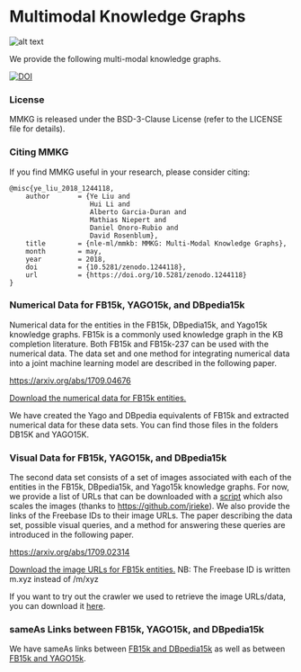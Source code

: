 # Multimodal Knowledge Graphs

![alt text](https://github.com/nle-ml/mmkb/blob/master/media/KB.png)

We provide the following multi-modal knowledge graphs. 

[![DOI](https://zenodo.org/badge/122334067.svg)](https://zenodo.org/badge/latestdoi/122334067)

### License
MMKG is released under the BSD-3-Clause License (refer to the LICENSE file for details).

### Citing MMKG

If you find MMKG useful in your research, please consider citing:

```
@misc{ye_liu_2018_1244118,
    author       = {Ye Liu and
                    Hui Li and
                    Alberto Garcia-Duran and
                    Mathias Niepert and
                    Daniel Onoro-Rubio and
                    David Rosenblum},
    title        = {nle-ml/mmkb: MMKG: Multi-Modal Knowledge Graphs},
    month        = may,
    year         = 2018,
    doi          = {10.5281/zenodo.1244118},
    url          = {https://doi.org/10.5281/zenodo.1244118}
}
```

### Numerical Data for FB15k, YAGO15k, and DBpedia15k

Numerical data for the entities in the FB15k, DBpedia15k, and Yago15k knowledge graphs. FB15k is a commonly used knowledge graph in the KB completion literature. Both FB15k and FB15k-237 can be used with the numerical data. The data set and one method for integrating numerical data into a joint machine learning model are described in the following paper.

https://arxiv.org/abs/1709.04676

[Download the numerical data for FB15k entities.](FB15K/numTriples_FB15k.txt)

We have created the Yago and DBpedia equivalents of FB15k and extracted numerical data for these data sets. You can find those files in the folders DB15K and YAGO15K.

### Visual Data for FB15k, YAGO15k, and DBpedia15k

The second data set consists of a set of images associated with each of the entities in the FB15k, DBpedia15k, and Yago15k knowledge graphs. For now, we provide a list of URLs that can be downloaded with a [script](download-images.py) which also scales the images (thanks to https://github.com/jrieke). We also provide the links of the Freebase IDs to their image URLs.  The paper describing the data set, possible visual queries, and a method for answering these queries are introduced in the following paper.

https://arxiv.org/abs/1709.02314

[Download the image URLs for FB15k entities.](https://www.dropbox.com/s/thct96phmypkaon/image-graph_urls.tar.gz)
NB: The Freebase ID is written m.xyz instead of /m/xyz

If you want to try out the crawler we used to retrieve the image URLs/data, you can download it [here](https://github.com/robegs/imageDownloader).


### sameAs Links between FB15k, YAGO15k, and DBpedia15k

We have sameAs links between [FB15k and DBpedia15k](https://github.com/nle-ml/mmkb/blob/master/DB15K/DB15K_SameAsLink.txt) as well as between [FB15k and YAGO15k](https://github.com/nle-ml/mmkb/blob/master/YAGO15K/YAGO15K_SameAsLink.txt).




